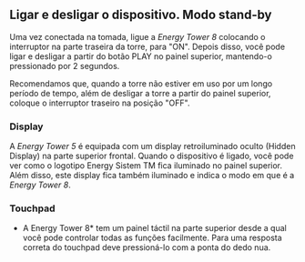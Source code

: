 ## Ligar e desligar o dispositivo. Modo stand-by 

Uma vez conectada na tomada, ligue a *Energy Tower 8* colocando o interruptor na parte traseira da torre, para "ON". Depois disso, você pode ligar e desligar a partir do botão PLAY no painel superior, mantendo-o pressionado por 2 segundos. 

Recomendamos que, quando a torre não estiver em uso por um longo período de tempo, além de desligar a torre a partir do painel superior, coloque o interruptor traseiro na posição "OFF". 

### Display

A *Energy Tower 5* é equipada com um display retroiluminado oculto (Hidden Display) na parte superior frontal.
Quando o dispositivo é ligado, você pode ver como o logotipo Energy Sistem TM fica iluminado no painel superior. Além disso, este display fica também iluminado e indica o modo em que é a *Energy Tower 8*.

### Touchpad

* A Energy Tower 8* tem um painel táctil na parte superior desde a qual você pode controlar todas as funções facilmente. Para uma resposta correta do touchpad deve pressioná-lo com a ponta do dedo nua.
